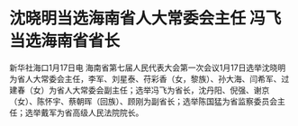 # 沈晓明当选海南省人大常委会主任 冯飞当选海南省省长

新华社海口1月17日电
海南省第七届人民代表大会第一次会议1月17日选举沈晓明为省人大常委会主任，李军、刘星泰、苻彩香（女，黎族）、孙大海、闫希军、过建春（女）为省人大常委会副主任；选举冯飞为省长，沈丹阳、倪强、谢京（女）、陈怀宇、蔡朝晖（回族）、顾刚为副省长；选举陈国猛为省监察委员会主任；选举戴军为省高级人民法院院长。

